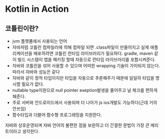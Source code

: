 # Kotlin in Action

## 코틀린이란?

* jvm 플랫폼에서 사용되는 언어
* 자바처럼 코틀린 컴파일러에 의해 컴파일 되면 .class파일이 만들어지고 실제 애플리케이션을 배포하려면 코틀린 런타임 라이브러리가 필요하다. gradle, maven 같이 빌드 시스템이 앱을 패키징 할때 자동으로 런타임 라이브러리를 포함시켜준다.
* 자바와 코틀린을 섞어 사용할 수 있으며 어떠한 wrapping 기술이 가미되지 않는다. 따라서 자바와 성능은 같다
* 자바와 같이 정적 타입이지만 타입을 자동으로 추론해주기 때문에 일일히 타입을 명시할 필요가 없다.
* nullable type지원으로 null pointer exeption발생을 줄어주고 널 체크를 편하게 해준다.
* 주로 서버와 안드로이드에서 사용되며 더 나아가 js ios개발도 가능하다(근데 거의 안쓰임)
* 함수타입과 더블어 함수형 프로그래밍을 지원한다.

자바와 상호운영되며 자바 언어의 불편한 점을 보완하고 더 간결한 문법이 가장 큰 메리트이라고 생각한다.
